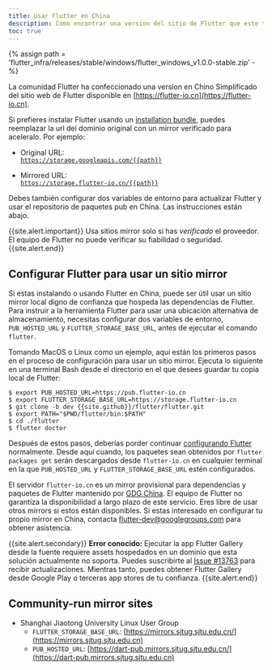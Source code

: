 ```yaml
---
title: Usar Flutter en China
description: Como encontrar una version del sitio de Flutter que este traducida a Chino Simplificado.
toc: true
---
```


{% assign path = 'flutter_infra/releases/stable/windows/flutter_windows_v1.0.0-stable.zip' -%}

La comunidad Flutter ha confeccionado una version en Chino Simplificado del 
sitio web de Flutter disponible en
[https://flutter-io.cn](https://flutter-io.cn).

Si prefieres instalar Flutter usando un [installation
bundle](/docs/development/tools/sdk/archive),
puedes reemplazar la url del dominio original con un mirror verificado para 
aceleralo. Por ejemplo:

* Original URL:<br>
  [`https://storage.googleapis.com/{{path}}`](https://storage.googleapis.com/{{path}})

* Mirrored URL:<br>
  [`https://storage.flutter-io.cn/{{path}}`](https://storage.flutter-io.cn/{{path}})

Debes también configurar dos variables de entorno para actualizar Flutter y usar el repositorio de paquetes pub
en China. Las instrucciones están abajo.

{{site.alert.important}}
  Usa sitios mirror solo si has _verificado_ el proveedor.
  El equipo de Flutter no puede verificar su fiabilidad o seguridad.
{{site.alert.end}}

## Configurar Flutter para usar un sitio mirror

Si estas instalando o usando Flutter en China, puede ser útil usar 
un sitio mirror local digno de confianza que hospeda las dependencias de Flutter.
Para instruir a la herramienta Flutter para usar una ubicación alternativa de 
almacenamiento, necesitas configurar dos variables de entorno, `PUB_HOSTED_URL` y
`FLUTTER_STORAGE_BASE_URL`, antes de ejecutar el comando `flutter`.

Tomando MacOS o Linux como un ejemplo, aquí están los primeros pasos en 
el proceso de configuración para usar un sitio mirror. Ejecuta lo siguiente en una 
terminal Bash desde el directorio en el que desees guardar tu copia local de Flutter:


```terminal
$ export PUB_HOSTED_URL=https://pub.flutter-io.cn
$ export FLUTTER_STORAGE_BASE_URL=https://storage.flutter-io.cn
$ git clone -b dev {{site.github}}/flutter/flutter.git
$ export PATH="$PWD/flutter/bin:$PATH"
$ cd ./flutter
$ flutter doctor
```

Después de estos pasos, deberías porder continuar
[configurando Flutter](/docs/get-started/editor) normalmente.
Desde aquí cuando, los paquetes sean obtenidos por `flutter packages get` serán 
descargados desde `flutter-io.cn` en cualquier terminal en la que `PUB_HOSTED_URL`
y `FLUTTER_STORAGE_BASE_URL` estén configurados.

El servidor `flutter-io.cn` es un mirror provisional para dependencias y paquetes 
de Flutter mantenido por [GDG China]().
El equipo de Flutter no garantiza la disponibilidad a largo plazo de este servicio.
Eres libre de usar otros mirrors si estos están disponibles. Si estas interesado
en configurar tu propio mirror en China, contacta
[flutter-dev@googlegroups.com](mailto:flutter-dev@googlegroups.com)
para obtener asistencia.

{{site.alert.secondary}}
  **Error conocido:** Ejecutar la app Flutter Gallery desde la fuente requiere assets hospedados en
  un dominio que esta solución actualmente no soporta. Puedes suscribirte 
  al [Issue #13763]({{site.github}}/flutter/flutter/issues/13763)
  para recibir actualizaciones. Mientras tanto, puedes obtener Flutter Gallery
  desde Google Play o terceras app stores de tu confianza.
{{site.alert.end}}

## Community-run mirror sites

* Shanghai Jiaotong University Linux User Group
  * `FLUTTER_STORAGE_BASE_URL`: [https://mirrors.sjtug.sjtu.edu.cn/](https://mirrors.sjtug.sjtu.edu.cn)
  * `PUB_HOSTED_URL`: [https://dart-pub.mirrors.sjtug.sjtu.edu.cn/](https://dart-pub.mirrors.sjtug.sjtu.edu.cn)
